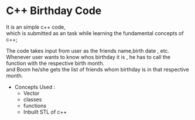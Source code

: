 # C++ Birthday Code

It is an simple c++ code,  
which is submitted as an task while learning the fundamental concepts of c++;  

  The code takes input from user as the friends name,birth date , etc.  
  Whenever user wants to know whos birthday it is , he has to call the function with the respective birth month.  
  and Boom he/she gets the list of friends whom birthday is in that respective month.


- Concepts Used :
  - Vector
  - classes
  - functions
  - Inbuilt STL of c++
